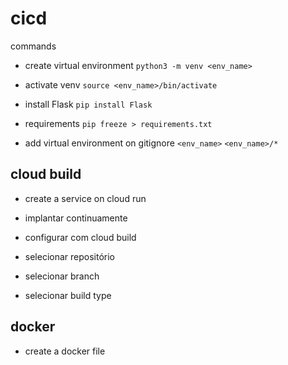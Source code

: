 # cicd

commands

* create virtual environment
`python3 -m venv <env_name>`

* activate venv
`source <env_name>/bin/activate`

* install Flask
`pip install Flask`

* requirements
`pip freeze > requirements.txt`

* add virtual environment on gitignore
`<env_name>`
`<env_name>/*`

## cloud build

* create a service on cloud run

* implantar continuamente

* configurar com cloud build

* selecionar repositório

* selecionar branch

* selecionar build type

## docker

* create a docker file